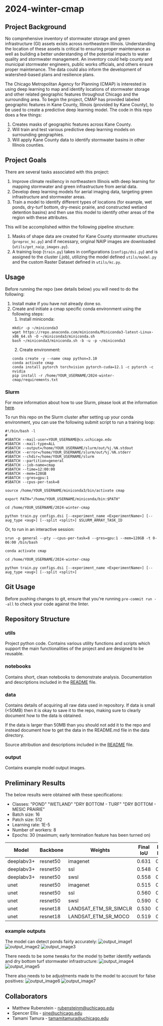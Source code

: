 # 2024-winter-cmap

## Project Background

No comprehensive inventory of stormwater storage and green infrastructure (GI) assets exists across northeastern Illinois. Understanding the location of these assets is critical to ensuring proper maintenance as well as building a better understanding of the potential impacts to water quality and stormwater management. An inventory could help county and municipal stormwater engineers, public works officials, and others ensure proper maintenance. The data could also inform the development of watershed-based plans and resilience plans.

The Chicago Metropolitan Agency for Planning (CMAP) is interested in using deep learning to map and identify locations of stormwater storage and other related geographic features throughout Chicago and the surrounding area.
To begin the project, CMAP has provided labeled geographic features in Kane County, Illinois (provided by Kane County), to be used to create a predictive deep learning model.
The code in this repo does a few things:
1. Creates masks of geographic features across Kane County.
2. Will train and test various predictive deep learning models on surrounding geographies.
3. Will apply Kane County data to identify stormwater basins in other Illinois counties.

## Project Goals

There are several tasks associated with this project:

1. Improve climate resiliency in northeastern Illinois with deep learning for mapping stormwater and green infrastructure from aerial data.
2. Develop deep learning models for aerial imaging data, targeting green infrastructure and stormwater areas.
3. Train a model to identify different types of locations (for example, wet ponds, dry-turf bottom, dry-mesic prairie, and constructed wetland detention basins) and then use this model to identify other areas of the region with these attributes.

This will be accomplished within the following pipeline structure:
1. Masks of shape data are created for Kane County stormwater structures (`preproc_kc.py`) and if necessary, original NAIP images are downloaded (`utils/get_naip_images.py`).
2. A training loop (`train.py`) takes in configurations (`configs/dsi.py`) and is assigned to the cluster (.job), utilizing the model defined `utils/model.py` and the custom Raster Dataset defined in `utils/kc.py`.

## Usage

Before running the repo (see details below) you will need to do the following:
1. Install make if you have not already done so.
2. Create and initiate a cmap specific conda environment using the following steps:
    1. Install miniconda:
    ```
    mkdir -p ~/miniconda3
    wget https://repo.anaconda.com/miniconda/Miniconda3-latest-Linux-x86_64.sh -O ~/miniconda3/miniconda.sh
    bash ~/miniconda3/miniconda.sh -b -u -p ~/miniconda3
    ```
    2. Create environment:
    ```
    conda create -y --name cmap python=3.10
    conda activate cmap
    conda install pytorch torchvision pytorch-cuda=12.1 -c pytorch -c nvidia
    pip install -r /home/YOUR_USERNAME/2024-winter-cmap/requirements.txt
    ```

### Slurm

For more information about how to use Slurm, please look at the information [here](https://github.com/uchicago-dsi/core-facility-docs/blob/main/slurm.md).

To run this repo on the Slurm cluster after setting up your conda environment, you can use the following submit script to run a training loop:
```
#!/bin/bash -l
#
#SBATCH --mail-user=YOUR_USERNAME@cs.uchicago.edu
#SBATCH --mail-type=ALL
#SBATCH --output=/home/YOUR_USERNAME/slurm/out/%j.%N.stdout
#SBATCH --error=/home/YOUR_USERNAME/slurm/out/%j.%N.stderr
#SBATCH --chdir=/home/YOUR_USERNAME/slurm
#SBATCH --partition=general
#SBATCH --job-name=cmap
#SBATCH --time=12:00:00
#SBATCH --mem=128GB
#SBATCH --gres=gpu:1
#SBATCH --cpus-per-task=8

source /home/YOUR_USERNAME/miniconda3/bin/activate cmap

export PATH="/home/YOUR_USERNAME/miniconda/bin:$PATH"

cd /home/YOUR_USERNAME/2024-winter-cmap

python train.py configs.dsi [--experiment_name <ExperimentName>] [--aug_type <aug>] [--split <split>] $SLURM_ARRAY_TASK_ID
```

Or, to run in an interactive session:
```
srun -p general --pty --cpus-per-task=8 --gres=gpu:1 --mem=128GB -t 0-06:00 /bin/bash

conda activate cmap

cd /home/YOUR_USERNAME/2024-winter-cmap

python train.py configs.dsi [--experiment_name <ExperimentName>] [--aug_type <aug>] [--split <split>]
```

## Git Usage

Before pushing changes to git, ensure that you're running `pre-commit run --all` to check your code against the linter.

## Repository Structure

### utils

Project python code. Contains various utility functions and scripts which support the main functionalities of the project and are designed to be reusable. 

### notebooks

Contains short, clean notebooks to demonstrate analysis. Documentation and descriptions included in the [README](notebooks/README.md) file.

### data

Contains details of acquiring all raw data used in repository. If data is small (<50MB) then it is okay to save it to the repo, making sure to clearly document how to the data is obtained.

If the data is larger than 50MB than you should not add it to the repo and instead document how to get the data in the README.md file in the data directory. 

Source attribution and descriptions included in the [README](data/README.md) file.

### output

Contains example model output images.

## Preliminary Results
The below results were obtained with these specifications:
* Classes: "POND" "WETLAND" "DRY BOTTOM - TURF" "DRY BOTTOM - MESIC PRAIRIE"
* Batch size: 16
* Patch size: 512
* Learning rate: 1E-5
* Number of workers: 8
* Epochs: 30 (maximum; early termination feature has been turned on)

| Model | Backbone | Weights | Final IoU | Final Loss |
| ----------- | ----------- | ----------- | ----------- | ----------- | 
| deeplabv3+ | resnet50 | imagenet | 0.631 | 0.246 |
| deeplabv3+ | resnet50 | ssl | 0.548 | 0.232 |
| deeplabv3+ | resnet50 | swsl | 0.558 | 0.233 |
| unet | resnet50 | imagenet | 0.515 | 0.226 |
| unet | resnet50 | ssl | 0.560 | 0.209 |
| unet | resnet50 | swsl | 0.590 | 0.226 |
| unet | resnet18 | LANDSAT_ETM_SR_SIMCLR | 0.530 | 0.264 |
| unet | resnet18 | LANDSAT_ETM_SR_MOCO | 0.519 | 0.227 |

### example outputs
The model can detect ponds fairly accurately:
![output_image1](/output/example_images/DL_ResNet50_imagenet_v1/epoch-14/test_sample-14.0.0.png)
![output_image2](/output/example_images/DL_ResNet50_imagenet_v1/epoch-14/test_sample-14.0.7.png)
![output_image3](/output/example_images/DL_ResNet50_imagenet_v1/epoch-14/test_sample-14.0.8.png)

There needs to be some tweaks for the model to better identify wetlands and dry bottom turf stormwater infrastructure:
![output_image4](/output/example_images/DL_ResNet50_imagenet_v1/epoch-14/test_sample-14.0.2.png)
![output_image5](/output/example_images/DL_ResNet50_imagenet_v1/epoch-14/test_sample-14.0.5.png)

There also needs to be adjustments made to the model to account for false positives:
![output_image6](/output/example_images/DL_ResNet50_imagenet_v1/epoch-14/test_sample-14.1.6.png)
![output_image7](/output/example_images/DL_ResNet50_imagenet_v1/epoch-14/test_sample-14.1.10.png)

## Collaborators
- Matthew Rubenstein - rubensteinm@uchicago.edu
- Spencer Ellis - sjne@uchicago.edu
- Tamami Tamura - tamamitamura@uchicago.edu
